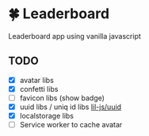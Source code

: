 # 🍀 Leaderboard

Leaderboard app using vanilla javascript

## TODO

- [x] avatar libs
- [x] confetti libs
- [ ] favicon libs (show badge)
- [x] uuid libs / uniq id libs [lil-js/uuid](https://github.com/lil-js/uuid)
- [x] localstorage libs
- [ ] Service worker to cache avatar

